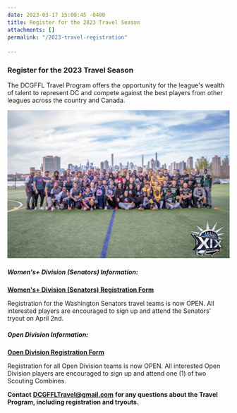 ```yaml
---
date: 2023-03-17 15:00:45 -0400
title: Register for the 2023 Travel Season
attachments: []
permalink: "/2023-travel-registration"

---
```

### Register for the 2023 Travel Season

The DCGFFL Travel Program offers the opportunity for the league's wealth of talent to represent DC and compete against the best players from other leagues across the country and Canada.

![](/img/gb2019.jpeg)

##### Women's+ Division (Senators) Information:

[**Women's+ Division (Senators) Registration Form**](https://docs.google.com/forms/d/e/1FAIpQLSdXW6WmKRwAjuXEyFZjodNtGf-oCgasQz8lB1fvT8jVdzwafA/viewform "https://docs.google.com/forms/d/e/1FAIpQLSdXW6WmKRwAjuXEyFZjodNtGf-oCgasQz8lB1fvT8jVdzwafA/viewform")

Registration for the Washington Senators travel teams is now OPEN. All interested players are encouraged to sign up and attend the Senators' tryout on April 2nd.

##### Open Division Information:

[**Open Division Registration Form**](https://docs.google.com/forms/d/e/1FAIpQLSfky9QJYTfLn7LjwEZczqmIuViZHGsjrMrN-MNIwYeCnou52g/viewform?vc=0&c=0&w=1&flr=0 "https://docs.google.com/forms/d/e/1FAIpQLSfky9QJYTfLn7LjwEZczqmIuViZHGsjrMrN-MNIwYeCnou52g/viewform?vc=0&c=0&w=1&flr=0")

Registration for all Open Division teams is now OPEN. All interested Open Division players are encouraged to sign up and attend one (1) of two Scouting Combines.

**Contact** [**DCGFFLTravel@gmail.com**](mailto:DCGFFLTravel@gmail.com) **for any questions about the Travel Program, including registration and tryouts.**